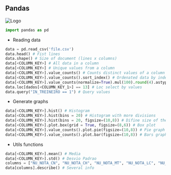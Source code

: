 ## Pandas

![Logo](https://upload.wikimedia.org/wikipedia/commons/thumb/e/ed/Pandas_logo.svg/300px-Pandas_logo.svg.png)

```python
import pandas as pd
```

- Reading data

```python
data = pd.read_csv('file.csv')
data.head() # Fist lines
data.shape() # Size of document (lines x columns)
data[<COLUMN_KEY>] # All data in a column
data[<COLUMN_KEY>] # Unique values from a column
data[<COLUMN_KEY>].value_counts() # Counts distinct values of a column
data[<COLUMN_KEY>].value_counts().sort_index() # Ordenated data by index
data[<COLUMN_KEY>].value_counts(normalize=True).mul(100).round(4).astype(str) + '%' # Percentual with ajusts
data.loc[dados[<COLUMN_KEY_1>] == 13] # Loc select by values
data.query("IN_TREINEIRO == 1") # Query values
```

- Generate graphs
```python
data[<COLUMN_KEY>].hist() # Histogram
data[<COLUMN_KEY>].hist(bins = 20) # Histogram with more divisions
data[<COLUMN_KEY>].hist(bins = 20, figsize=(10,8)) # Difine size of the picture
data[<COLUMN_KEY>].plot.box(grid = True, figsize=(8,6)) # Box plot
data[<COLUMN_KEY>].value_counts().plot.pie(figsize=(10,8)) # Pie graph
data[<COLUMN_KEY>].value_counts().plot.bar(figsize=(10,8)) # Bars graph
```

- Utils functions
```python
data[<COLUMN_KEY>].mean() # Media
data[<COLUMN_KEY>].std() # Desvio Padrao
columns = ["NU_NOTA_CN", "NU_NOTA_CH", "NU_NOTA_MT", "NU_NOTA_LC", "NU_NOTA_REDACAO"]
data[columns].describe() # Several info
```

